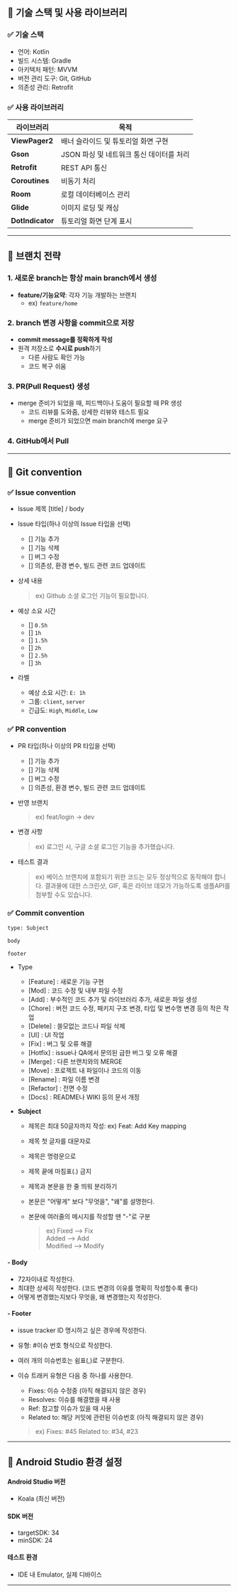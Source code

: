 ## 📌 기술 스택 및 사용 라이브러리

  ### ✅ 기술 스택
  
  - 언어: Kotlin
  - 빌드 시스템: Gradle
  - 아키텍처 패턴: MVVM
  - 버전 관리 도구: Git, GitHub
  - 의존성 관리: Retrofit
  
  ### ✅ 사용 라이브러리
  
  | 라이브러리            | 목적            |
  | ---------------- | ------------- |
  | **ViewPager2**     | 배너 슬라이드 및 튜토리얼 화면 구현   |
  | **Gson**     | JSON 파싱 및 네트워크 통신 데이터를 처리   |
  | **Retrofit**     | REST API 통신   |
  | **Coroutines**   | 비동기 처리        |
  | **Room**         | 로컬 데이터베이스 관리  |
  | **Glide**        | 이미지 로딩 및 캐싱   |
  | **DotIndicator** | 튜토리얼 화면 단계 표시 |

---

## 📌 브랜치 전략

  ### 1. 새로운 branch는 항상 main branch에서 생성
  - **feature/기능요약**: 각자 기능 개발하는 브랜치  
    - ex) `feature/home`
  
  ### 2. branch 변경 사항을 commit으로 저장
  - **commit message를 정확하게 작성**
  - 원격 저장소로 **수시로 push**하기
    - 다른 사람도 확인 가능
    - 코드 복구 쉬움
  
  ### 3. PR(Pull Request) 생성
  - merge 준비가 되었을 때, 피드백이나 도움이 필요할 때 PR 생성
    - 코드 리뷰를 도와줌, 상세한 리뷰와 테스트 필요
    - merge 준비가 되었으면 main branch에 merge 요구
  
  ### 4. GitHub에서 Pull

---

## 📌 Git convention

  ### ✅ Issue convention
  
  - Issue 제목 [title] / body
  - Issue 타입(하나 이상의 Issue 타입을 선택)
    - [] 기능 추가
    - [] 기능 삭제
    - [] 버그 수정
    - [] 의존성, 환경 변수, 빌드 관련 코드 업데이트
  - 상세 내용
    > ex) Github 소셜 로그인 기능이 필요합니다.
  - 예상 소요 시간
    - [] `0.5h`
    - [] `1h`
    - [] `1.5h`
    - [] `2h`
    - [] `2.5h`
    - [] `3h`
    
  - 라벨
    - 예상 소요 시간: `E: 1h`
    - 그룹: `client`, `server`
    - 긴급도: `High`, `Middle`, `Low`


### ✅ PR convention

* PR 타입(하나 이상의 PR 타입을 선택)
  - [] 기능 추가
  - [] 기능 삭제
  - [] 버그 수정
  - [] 의존성, 환경 변수, 빌드 관련 코드 업데이트

* 반영 브랜치
  > ex) feat/login -> dev

* 변경 사항
  > ex) 로그인 시, 구글 소셜 로그인 기능을 추가했습니다.

* 테스트 결과
  > ex) 베이스 브랜치에 포함되기 위한 코드는 모두 정상적으로 동작해야 합니다. 결과물에 대한 스크린샷, GIF, 혹은 라이브 데모가 가능하도록 샘플API를 첨부할 수도 있습니다.


### ✅ Commit convention

```bash
type: Subject

body

footer
```

- Type

  * [Feature] : 새로운 기능 구현
  * [Mod] : 코드 수정 및 내부 파일 수정
  * [Add] : 부수적인 코드 추가 및 라이브러리 추가, 새로운 파일 생성
  * [Chore] : 버전 코드 수정, 패키지 구조 변경, 타입 및 변수명 변경 등의 작은 작업
  * [Delete] : 쓸모없는 코드나 파일 삭제
  * [UI] : UI 작업
  * [Fix] : 버그 및 오류 해결
  * [Hotfix] : issue나 QA에서 문의된 급한 버그 및 오류 해결
  * [Merge] : 다른 브랜치와의 MERGE
  * [Move] : 프로젝트 내 파일이나 코드의 이동
  * [Rename] : 파일 이름 변경
  * [Refactor] : 전면 수정
  * [Docs] : README나 WIKI 등의 문서 개정

- **Subject**

  * 제목은 최대 50글자까지 작성: ex) Feat: Add Key mapping  
  * 제목 첫 글자를 대문자로  
  * 제목은 명령문으로  
  * 제목 끝에 마침표(.) 금지  
  * 제목과 본문을 한 줄 띄워 분리하기  
  * 본문은 "어떻게" 보다 "무엇을", "왜"를 설명한다.  
  * 본문에 여러줄의 메시지를 작성할 땐 "-"로 구분 

    > ex)
    > Fixed --> Fix   
    > Added --> Add   
    > Modified --> Modify   

#### - Body
  
  * 72자이내로 작성한다.
  * 최대한 상세히 작성한다. (코드 변경의 이유를 명확히 작성할수록 좋다)
  * 어떻게 변경했는지보다 무엇을, 왜 변경했는지 작성한다.

#### - Footer
  
  * issue tracker ID 명시하고 싶은 경우에 작성한다.
  * 유형: #이슈 번호 형식으로 작성한다.
  * 여러 개의 이슈번호는 쉼표(,)로 구분한다.
  * 이슈 트래커 유형은 다음 중 하나를 사용한다.
  
    - Fixes: 이슈 수정중 (아직 해결되지 않은 경우)
    - Resolves: 이슈를 해결했을 때 사용
    - Ref: 참고할 이슈가 있을 때 사용
    - Related to: 해당 커밋에 관련된 이슈번호 (아직 해결되지 않은 경우)
  
    > ex) Fixes: #45 Related to: #34, #23

---

## 📌 Android Studio 환경 설정

#### Android Studio 버전

- Koala (최신 버전)

#### SDK 버전

- targetSDK: 34
- minSDK: 24

#### 테스트 환경

- IDE 내 Emulator, 실제 디바이스

---


